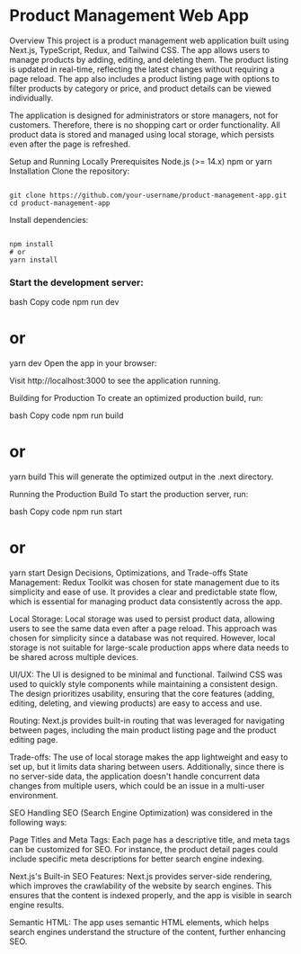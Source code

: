 # Product Management Web App
Overview
This project is a product management web application built using Next.js, TypeScript, Redux, and Tailwind CSS. The app allows users to manage products by adding, editing, and deleting them. The product listing is updated in real-time, reflecting the latest changes without requiring a page reload. The app also includes a product listing page with options to filter products by category or price, and product details can be viewed individually.

The application is designed for administrators or store managers, not for customers. Therefore, there is no shopping cart or order functionality. All product data is stored and managed using local storage, which persists even after the page is refreshed.

Setup and Running Locally
Prerequisites
Node.js (>= 14.x)
npm or yarn
Installation
Clone the repository:

```

git clone https://github.com/your-username/product-management-app.git
cd product-management-app
```
Install dependencies:

```

npm install
# or
yarn install
```
### Start the development server:

bash
Copy code
npm run dev
# or
yarn dev
Open the app in your browser:

Visit http://localhost:3000 to see the application running.

Building for Production
To create an optimized production build, run:

bash
Copy code
npm run build
# or
yarn build
This will generate the optimized output in the .next directory.

Running the Production Build
To start the production server, run:

bash
Copy code
npm run start
# or
yarn start
Design Decisions, Optimizations, and Trade-offs
State Management: Redux Toolkit was chosen for state management due to its simplicity and ease of use. It provides a clear and predictable state flow, which is essential for managing product data consistently across the app.

Local Storage: Local storage was used to persist product data, allowing users to see the same data even after a page reload. This approach was chosen for simplicity since a database was not required. However, local storage is not suitable for large-scale production apps where data needs to be shared across multiple devices.

UI/UX: The UI is designed to be minimal and functional. Tailwind CSS was used to quickly style components while maintaining a consistent design. The design prioritizes usability, ensuring that the core features (adding, editing, deleting, and viewing products) are easy to access and use.

Routing: Next.js provides built-in routing that was leveraged for navigating between pages, including the main product listing page and the product editing page.

Trade-offs: The use of local storage makes the app lightweight and easy to set up, but it limits data sharing between users. Additionally, since there is no server-side data, the application doesn't handle concurrent data changes from multiple users, which could be an issue in a multi-user environment.

SEO Handling
SEO (Search Engine Optimization) was considered in the following ways:

Page Titles and Meta Tags: Each page has a descriptive title, and meta tags can be customized for SEO. For instance, the product detail pages could include specific meta descriptions for better search engine indexing.

Next.js's Built-in SEO Features: Next.js provides server-side rendering, which improves the crawlability of the website by search engines. This ensures that the content is indexed properly, and the app is visible in search engine results.

Semantic HTML: The app uses semantic HTML elements, which helps search engines understand the structure of the content, further enhancing SEO.